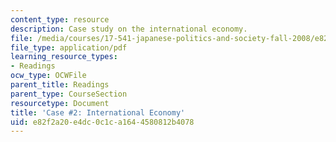 ```yaml
---
content_type: resource
description: Case study on the international economy.
file: /media/courses/17-541-japanese-politics-and-society-fall-2008/e82f2a20e4dc0c1ca1644580812b4078_case2.pdf
file_type: application/pdf
learning_resource_types:
- Readings
ocw_type: OCWFile
parent_title: Readings
parent_type: CourseSection
resourcetype: Document
title: 'Case #2: International Economy'
uid: e82f2a20-e4dc-0c1c-a164-4580812b4078
---
```

